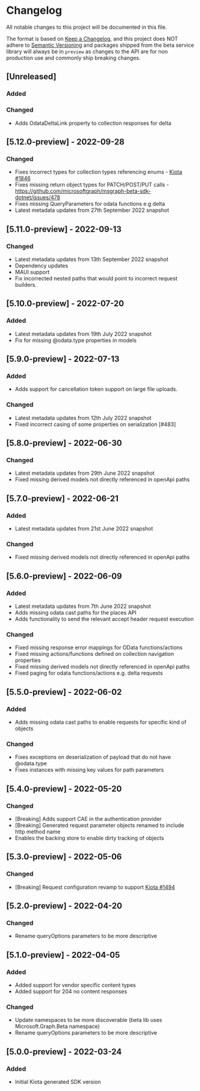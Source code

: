 # Changelog

All notable changes to this project will be documented in this file.

The format is based on [Keep a Changelog](https://keepachangelog.com/en/1.0.0/),
and this project does NOT adhere to [Semantic Versioning](https://semver.org/spec/v2.0.0.html) and packages shipped from the beta service library will always be in `preview` as changes to the API are for non production use and commonly ship breaking changes.

## [Unreleased]

### Added

### Changed

- Adds OdataDeltaLink property to collection responses for delta 
 
## [5.12.0-preview] - 2022-09-28

### Changed

- Fixes incorrect types for collection types referencing enums - [Kiota #1846](https://github.com/microsoft/kiota/pull/1846)
- Fixes missing return object types for PATCH/POST/PUT calls - https://github.com/microsoftgraph/msgraph-beta-sdk-dotnet/issues/478
- Fixes missing QueryParameters for odata functions e.g delta 
- Latest metadata updates from 27th September 2022 snapshot

## [5.11.0-preview] - 2022-09-13

### Changed

- Latest metadata updates from 13th September 2022 snapshot
- Dependency updates
- MAUI support
- Fix incorrected nested paths that would point to incorrect request builders.

## [5.10.0-preview] - 2022-07-20

### Added

- Latest metadata updates from 19th July 2022 snapshot
- Fix for missing @odata.type properties in models

## [5.9.0-preview] - 2022-07-13

### Added

- Adds support for cancellation token support on large file uploads.

### Changed

- Latest metadata updates from 12th July 2022 snapshot
- Fixed incorrect casing of some properties on serialization [#483]

## [5.8.0-preview] - 2022-06-30

### Changed

- Latest metadata updates from 29th June 2022 snapshot
- Fixed missing derived models not directly referenced in openApi paths

## [5.7.0-preview] - 2022-06-21

### Added

- Latest metadata updates from 21st June 2022 snapshot

### Changed

- Fixed missing derived models not directly referenced in openApi paths

## [5.6.0-preview] - 2022-06-09

### Added

- Latest metadata updates from 7th June 2022 snapshot
- Adds missing odata cast paths for the places API
- Adds functionality to send the relevant accept header request execution

### Changed

- Fixed missing response error mappings for OData functions/actions
- Fixed missing actions/functions defined on collection navigation properties
- Fixed missing derived models not directly referenced in openApi paths
- Fixed paging for odata functions/actions e.g. delta requests

## [5.5.0-preview] - 2022-06-02

### Added

- Adds missing odata cast paths to enable requests for specific kind of objects

### Changed

- Fixes exceptions on deserialization of payload that do not have @odata.type
- Fixes instances with missing key values for path parameters

## [5.4.0-preview] - 2022-05-20

### Changed

- [Breaking] Adds support CAE in the authentication provider
- [Breaking] Generated request parameter objects renamed to include http method name
- Enables the backing store to enable dirty tracking of objects

## [5.3.0-preview] - 2022-05-06

### Changed

- [Breaking] Request configuration revamp to support [Kiota #1494](https://github.com/microsoft/kiota/issues/1494)

## [5.2.0-preview] - 2022-04-20

### Changed

- Rename queryOptions parameters to be more descriptive

## [5.1.0-preview] - 2022-04-05

### Added

- Added support for vendor specific content types
- Added support for 204 no content responses

### Changed

- Update namespaces to be more discoverable (beta lib uses Microsoft.Graph.Beta namespace)
- Rename queryOptions parameters to be more descriptive

## [5.0.0-preview] - 2022-03-24

### Added

- Initial Kiota generated SDK version
